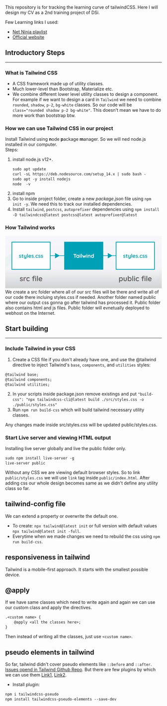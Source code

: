 This repository is for tracking the learning curve of tailwindCSS. Here I will design my CV as a 2nd training project of DSi.

Few Learning links I used:
- [Net Ninja playlist](https://www.youtube.com/watch?v=bxmDnn7lrnk&list=PL4cUxeGkcC9gpXORlEHjc5bgnIi5HEGhw)
- [Official website](https://tailwindcss.com/)

## Introductory Steps
---

### What is Tailwind CSS
- A CSS framework made up of utility classes. 
- Much lower-level than Bootstrap, Materialize etc.
- We combine different lower level utility classes to design a component. For example if we want to design a card in `Tailwind` we need to combine `rounded`, `shadow`, `p-2`, `bg-white` classes. So our code will be `class="rounded shadow p-2 bg-white"`.
This doesn't mean we have to do more work than bootstrap btw. 

### How we can use Tailwind CSS in our project
Install Tailwind using **n**ode **p**ackage **m**anager. So we will ned node.js installed in our computer.\
Steps:
1. install node.js v12+.
    ```
    sudo apt update
    curl -sL https://deb.nodesource.com/setup_14.x | sudo bash -
    sudo apt -y install nodejs
    node  -v
    ```
2. install npm
3. Go to inside project folder, create a new *package.json* file using `npm init -y`. We need this to track our installed dependencies.
4. Install `tailwind`, `postcss`, `autoprefixer` dependencies using `npm install -D tailwindcss@latest postcss@latest autoprefixer@latest`

### How Tailwind works

<img src="./Snapshots/tailwindWorkingMethod.png">
We create a src folder where all of our src files will be there and write all of our code there incluing styles.css if needed. Another folder named public where our output css gonna go after tailwind has processed it. Public folder also contains html and js files. Public folder will evnetually deployed to webhost on the Internet.

## Start building
---

### Include Tailwind in your CSS
1. Create a CSS file if you don't already have one, and use the @tailwind directive to inject Tailwind's `base`, `components`, and `utilities` styles:
```
@tailwind base;
@tailwind components;
@tailwind utilities;
```
2. In your scripts inside package.json remove existings and put `"build-css": "npx tailwindcss-cli@latest build ./src/styles.css -o ./public/styles.css"`
3. Run `npm run build-css` which will build tailwind necessary utility classes.

Any changes made inside src/styles.css will be updated public/styles.css. 

### Start Live server and viewing HTML output

Installing live server globally and live the public folder only.
```
sudo npm install live-server -g
live-server public
```
Without any CSS we are viewing default browser styles. So to link `public/styles.css` we will use `link` tag inside `public/index.html`. After adding css our whole design becomes same as we didn't define any utility class so far.

## tailwind-config file
We can extend a property or overwrite the default one.
- To create: `npx tailwind@latest init` or full version with default values `npx tailwind@latest init -full`.
- Everytime when we made changes we need to rebuild the css using `npm run build-css`.

## responsiveness in tailwind
Tailwind is a mobile-first approach. It starts with the smallest possible device. 

## @apply
If we have same classes which need to write again and again we can use our custom class and apply the directives.
```
.<custom name> {
    @apply <all the classes here>;
}
```
Then instead of writing all the classes, just use `<custom name>`.

## pseudo elements in tailwind
So far, tailwind didn't cover pseudo elements like `::before` and `::after`. [Issues opend in Tailwind Github Repo](https://github.com/tailwindlabs/tailwindcss/discussions/2119). But there are few plugins by which we can use them [Link1](https://openbase.com/js/tailwindcss-pseudo/documentation), [Link2](https://github.com/croutonn/tailwindcss-pseudo-elements).
- Install plugin:
```
npm i tailwindcss-pseudo 
npm install tailwindcss-pseudo-elements --save-dev
```